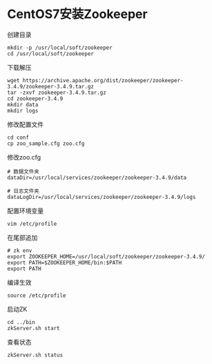 # **CentOS7安装Zookeeper**

创建目录

```
mkdir -p /usr/local/soft/zookeeper
cd /usr/local/soft/zookeeper
```

下载解压

```
wget https://archive.apache.org/dist/zookeeper/zookeeper-3.4.9/zookeeper-3.4.9.tar.gz
tar -zxvf zookeeper-3.4.9.tar.gz
cd zookeeper-3.4.9
mkdir data
mkdir logs
```

修改配置文件

```
cd conf
cp zoo_sample.cfg zoo.cfg
```

修改zoo.cfg

```
# 数据文件夹
dataDir=/usr/local/services/zookeeper/zookeeper-3.4.9/data

# 日志文件夹
dataLogDir=/usr/local/services/zookeeper/zookeeper-3.4.9/logs
```

配置环境变量

```
vim /etc/profile
```

在尾部追加

```
# zk env
export ZOOKEEPER_HOME=/usr/local/soft/zookeeper/zookeeper-3.4.9/
export PATH=$ZOOKEEPER_HOME/bin:$PATH
export PATH
```

编译生效

```
source /etc/profile
```

启动ZK

```
cd ../bin
zkServer.sh start
```

查看状态

```bash
zkServer.sh status
```